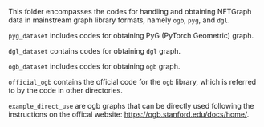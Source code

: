 
This folder encompasses the codes for handling and obtaining NFTGraph data in mainstream graph library formats, namely `ogb`, `pyg`, and `dgl`.

`pyg_dataset` includes codes for obtaining PyG (PyTorch Geometric) graph.

`dgl_dataset` contains codes for obtaining `dgl` graph.

`ogb_dataset` includes codes for obtaining `ogb` graph.

`official_ogb` contains the official code for the `ogb` library, which is referred to by the code in other directories.

`example_direct_use` are ogb graphs that can be directly used following the instructions on the offical website:
https://ogb.stanford.edu/docs/home/.
